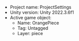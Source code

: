 <!-- UNITY CODE ASSIST INSTRUCTIONS START -->
- Project name: ProjectSettings
- Unity version: Unity 2022.3.6f1
- Active game object:
  - Name: OrangePiece
  - Tag: Untagged
  - Layer: piece
<!-- UNITY CODE ASSIST INSTRUCTIONS END -->